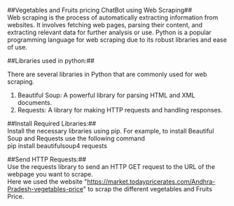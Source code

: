 ##Vegetables and Fruits pricing ChatBot using Web Scraping##<br>
Web scraping is the process of automatically extracting information from websites. It involves fetching web pages, parsing their content, and extracting relevant data for further analysis or use. 
Python is a popular programming language for web scraping due to its robust libraries and ease of use.

##Libraries used in python:##<br>

There are several libraries in Python that are commonly used for web scraping.<br>
1. Beautiful Soup: A powerful library for parsing HTML and XML documents.<br>
2. Requests: A library for making HTTP requests and handling responses.<br>

##Install Required Libraries:##<br>
Install the necessary libraries using pip. For example, to install Beautiful Soup and Requests use the following command<br>
pip install beautifulsoup4 requests<br>

##Send HTTP Requests:##<br>
Use the requests library to send an HTTP GET request to the URL of the webpage you want to scrape.<br>
Here we used the website "https://market.todaypricerates.com/Andhra-Pradesh-vegetables-price" to scrap the different vegetables and Fruits Price.

